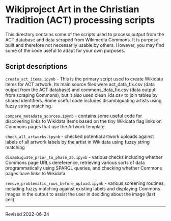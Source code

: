 # Wikiproject Art in the Christian Tradition (ACT) processing scripts

This directory contains some of the scripts used to process output from the ACT database and data scraped from Wikimedia Commons. It is purpose-built and therefore not necessarily usable by others. However, you may find some of the code useful to adapt for your own purposes.  

## Script descriptions

`create_act_items.ipynb` - This is the primary script used to create Wikidata items for ACT artwork. Its main source files were act_data_fix.csv (data output from the ACT database) and commons_data_fix.csv (data output from scraping Commons), but it also used clean_ids.csv to join tables by shared identifiers. Some useful code includes disambiguating artists using fuzzy string matching.

`compare_metadata_sources.ipynb` - contains some useful code for discovering links to Wikidata items based on the tiny Wikidata flag links on Commons pages that use the Artwork template.

`check_all_artworks.ipynb` - checked potential artwork uploads against labels of all artwork labels by the artist in Wikidata using fuzzy string matching

`disambiguate_prior_to_phase_2b.ipynb` - various checks including whether Commons page URLs dereference, retrieving various sorts of data programmatically using SPARQL queries, and checking whether Commons pages have links to Wikidata. 

`remove_problematic_rows_before_upload.ipynb` - various screening routines, including fuzzy matching against existing labels and displaying Commons images in the output to assist the user in deciding about the image (last cell).

----
Revised 2022-06-24
